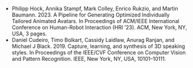 - Philipp Hock, Annika Stampf, Mark Colley, Enrico Rukzio, and Martin Baumann. 2023. A Pipeline for Generating Optimized Individually Tailored Animated Avatars. In Proceedings of ACM/IEEE International Conference on Human-Robot Interaction (HRI ’23). ACM, New York, NY, USA, 3 pages.
- Daniel Cudeiro, Timo Bolkart, Cassidy Laidlaw, Anurag Ranjan, and Michael J Black. 2019. Capture, learning, and synthesis of 3D speaking styles. In Proceedings of the IEEE/CVF Conference on Computer Vision and Pattern Recognition. IEEE, New York, NY, USA, 10101–10111.
